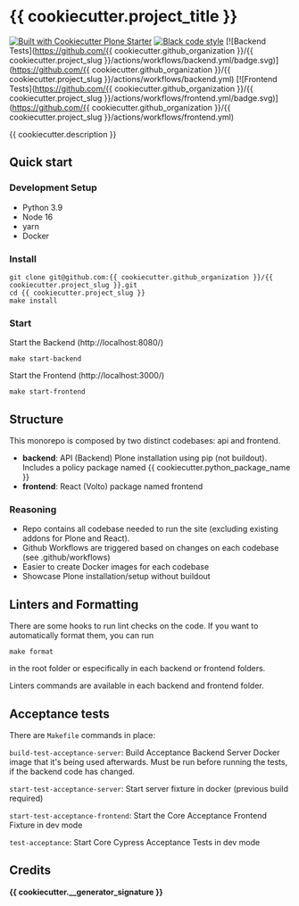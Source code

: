# {{ cookiecutter.project_title }}

[![Built with Cookiecutter Plone Starter](https://img.shields.io/badge/built%20with-Cookiecutter%20Plone%20Starter-0083be.svg?logo=cookiecutter)](https://github.com/collective/cookiecutter-plone-starter/)
[![Black code style](https://img.shields.io/badge/code%20style-black-000000.svg)](https://github.com/ambv/black)
[![Backend Tests](https://github.com/{{ cookiecutter.github_organization }}/{{ cookiecutter.project_slug }}/actions/workflows/backend.yml/badge.svg)](https://github.com/{{ cookiecutter.github_organization }}/{{ cookiecutter.project_slug }}/actions/workflows/backend.yml)
[![Frontend Tests](https://github.com/{{ cookiecutter.github_organization }}/{{ cookiecutter.project_slug }}/actions/workflows/frontend.yml/badge.svg)](https://github.com/{{ cookiecutter.github_organization }}/{{ cookiecutter.project_slug }}/actions/workflows/frontend.yml)

{{ cookiecutter.description }}

## Quick start

### Development Setup

- Python 3.9
- Node 16
- yarn
- Docker

### Install

```shell
git clone git@github.com:{{ cookiecutter.github_organization }}/{{ cookiecutter.project_slug }}.git
cd {{ cookiecutter.project_slug }}
make install
```

### Start

Start the Backend (http://localhost:8080/)

```shell
make start-backend
```

Start the Frontend (http://localhost:3000/)

```shell
make start-frontend
```

## Structure

This monorepo is composed by two distinct codebases: api and frontend.

- **backend**: API (Backend) Plone installation using pip (not buildout). Includes a policy package named {{ cookiecutter.python_package_name }}
- **frontend**: React (Volto) package named frontend

### Reasoning

- Repo contains all codebase needed to run the site (excluding existing addons for Plone and React).
- Github Workflows are triggered based on changes on each codebase (see .github/workflows)
- Easier to create Docker images for each codebase
- Showcase Plone installation/setup without buildout

## Linters and Formatting

There are some hooks to run lint checks on the code. If you want to automatically format them, you can run

`make format`

in the root folder or especifically in each backend or frontend folders.

Linters commands are available in each backend and frontend folder.

## Acceptance tests

There are `Makefile` commands in place:

`build-test-acceptance-server`: Build Acceptance Backend Server Docker image that it's being used afterwards. Must be run before running the tests, if the backend code has changed.

`start-test-acceptance-server`: Start server fixture in docker (previous build required)

`start-test-acceptance-frontend`: Start the Core Acceptance Frontend Fixture in dev mode

`test-acceptance`: Start Core Cypress Acceptance Tests in dev mode

## Credits

**{{ cookiecutter.__generator_signature }}**

